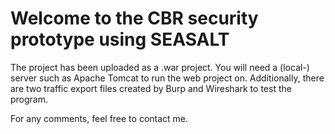 # Welcome to the CBR security prototype using SEASALT

The project has been uploaded as a .war project. You will need a (local-) server such as Apache Tomcat to run the web project on. 
Additionally, there are two traffic export files created by Burp and Wireshark to test the program. 

For any comments, feel free to contact me. 
